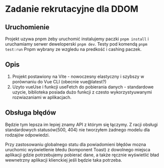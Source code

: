 # Zadanie rekrutacyjne dla DDOM

## Uruchomienie

Projekt uzywa pnpm żeby uruchomić instalujemy paczki `pnpm install` i uruchamiamy serwer deweloperski `pnpm dev`.
Testy pod komendą `pnpm test:run`
Pnpm wybrany ze wzgledu na predkość i cashing paczek.

## Opis

1. Projekt postawiony na Vite - nowoczesny elastyczny i szybszy w porównaniu do Vue CLI (obecnie vue@latest?)
2. Uzyto vueUse i funkcji useFetch do pobierania danych - standardowe uzycie, biblioteka posiada dużo funkcji z czesto wykorzystyuwanymi rozwiazaniami w aplikacjach.

## Obsługa błędów

Będzie tym lepsza im lepiej znamy API z którym się łączymy. Z racji obsługi standardowych statusów(500, 404) nie tworzyłem żadnego modelu dla rodzajów odpowiedzi.

Przy zastosowaniu globalnego statu dla powiadomieni błędów mozna uruchomic wyświetlenie błedu (komponent Toast) z dowolnego miejsca aplikacji gdzie potrzebujemy pobierać dane, a także ręcznie wyświetlić bład wewnetrzny aplikacji klienckiej jeśli będzie taka potrzeba.
